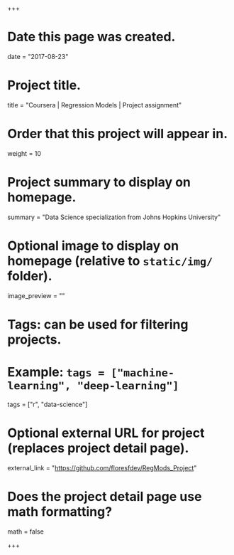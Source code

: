 +++
# Date this page was created.
date = "2017-08-23"

# Project title.
title = "Coursera | Regression Models | Project assignment"

# Order that this project will appear in.
weight = 10

# Project summary to display on homepage.
summary = "Data Science specialization from Johns Hopkins University"

# Optional image to display on homepage (relative to `static/img/` folder).
image_preview = ""

# Tags: can be used for filtering projects.
# Example: `tags = ["machine-learning", "deep-learning"]`
tags = ["r", "data-science"]

# Optional external URL for project (replaces project detail page).
external_link = "https://github.com/floresfdev/RegMods_Project"

# Does the project detail page use math formatting?
math = false

+++

